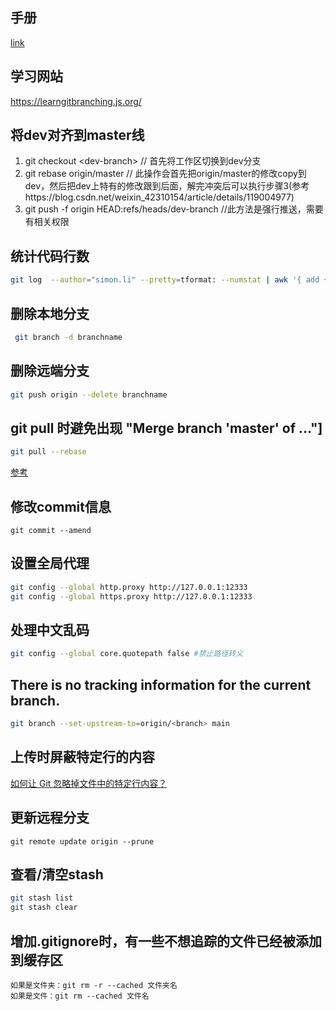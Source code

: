 ## 手册
[link](https://www.liaoxuefeng.com/wiki/896043488029600)
## 学习网站
https://learngitbranching.js.org/
## 将dev对齐到master线
1. git checkout \<dev-branch\> // 首先将工作区切换到dev分支
2. git rebase origin/master // 此操作会首先把origin/master的修改copy到dev，然后把dev上特有的修改跟到后面，解完冲突后可以执行步骤3(参考https://blog.csdn.net/weixin_42310154/article/details/119004977)
3. git push -f origin HEAD:refs/heads/dev-branch //此方法是强行推送，需要有相关权限

## 统计代码行数
```bash
git log  --author="simon.li" --pretty=tformat: --numstat | awk '{ add += $1; subs += $2; loc += $1 - $2 } END { printf "added lines: %s, removed lines: %s, total lines: %s\n", add, subs, loc }'
```

## 删除本地分支
```bash
 git branch -d branchname
``` 

## 删除远端分支
```bash
git push origin --delete branchname
``` 

## git pull 时避免出现 "Merge branch 'master' of ..."]
```bash
git pull --rebase
```
[参考](https://blog.csdn.net/Toy_IHere/article/details/103064044?utm_medium=distribute.pc_relevant_t0.none-task-blog-BlogCommendFromMachineLearnPai2-1.channel_param&depth_1-utm_source=distribute.pc_relevant_t0.none-task-blog-BlogCommendFromMachineLearnPai2-1.channel_param)

## 修改commit信息
```base
git commit --amend
```

## 设置全局代理
```bash
git config --global http.proxy http://127.0.0.1:12333
git config --global https.proxy http://127.0.0.1:12333
```

## 处理中文乱码
```bash
git config --global core.quotepath false #禁止路径转义
```

## There is no tracking information for the current branch.
```bash
git branch --set-upstream-to=origin/<branch> main
```

## 上传时屏蔽特定行的内容
[如何让 Git 忽略掉文件中的特定行内容？](https://www.cnblogs.com/haiku/p/6414067.html)

## 更新远程分支
```
git remote update origin --prune
```

## 查看/清空stash
```bash
git stash list
git stash clear
```

## 增加.gitignore时，有一些不想追踪的文件已经被添加到缓存区
```
如果是文件夹：git rm -r --cached 文件夹名
如果是文件：git rm --cached 文件名
```